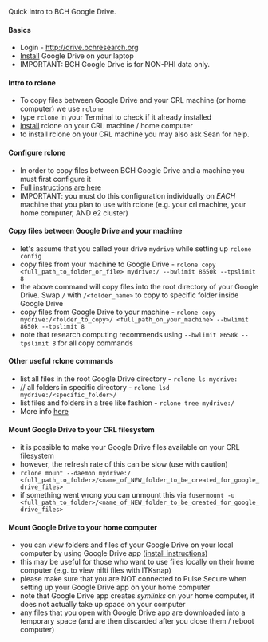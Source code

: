 Quick intro to BCH Google Drive.   

#### Basics
- Login - http://drive.bchresearch.org
- [Install](https://www.google.com/intl/en_ca/drive/download/
) Google Drive on your laptop
- IMPORTANT: BCH Google Drive is for NON-PHI data only. 

#### Intro to rclone 
- To copy files between Google Drive and your CRL machine (or home computer) we use `rclone` 
- type `rclone` in your Terminal to check if it already installed 
- [install](https://rclone.org/downloads/) rclone on your CRL machine / home computer 
- to install rclone on your CRL machine you may also ask Sean for help. 

#### Configure rclone 
- In order to copy files between BCH Google Drive and a machine you must first configure it 
- [Full instructions are here](http://websvc4.tch.harvard.edu:8090/display/RCK/Google+Drive+to+E2)
- IMPORTANT: you must do this configuration individually on _EACH_ machine that you plan to use with rclone (e.g. your crl machine, your home computer, AND e2 cluster) 


#### Copy files between Google Drive and your machine 
- let's assume that you called your drive `mydrive` while setting up `rclone config` 
- copy files from your machine to Google Drive - `rclone copy <full_path_to_folder_or_file> mydrive:/ --bwlimit 8650k --tpslimit 8` 
- the above command will copy files into the root directory of your Google Drive. Swap `/` with `/<folder_name>` to copy to specific folder inside Google Drive
- copy files from Google Drive to your machine - `rclone copy mydrive:/<folder_to_copy>/ <full_path_on_your_machine> --bwlimit 8650k --tpslimit 8`
- note that research computing recommends using `--bwlimit 8650k --tpslimit 8` for all copy commands 

#### Other useful rclone commands 
- list all files in the root Google Drive directory - `rclone ls mydrive:` 
- // all folders in specific directory - `rclone lsd mydrive:/<specific_folder>/` 
- list files and folders in a tree like fashion - `rclone tree mydrive:/`
- More info [here](https://rclone.org/docs/) 

#### Mount Google Drive to your CRL filesystem 
- it is possible to make your Google Drive files available on your CRL filesystem 
- however, the refresh rate of this can be slow (use with caution)
- `rclone mount --daemon mydrive:/ <full_path_to_folder>/<name_of_NEW_folder_to_be_created_for_google_drive_files>` 
- if something went wrong you can unmount this via `fusermount -u <full_path_to_folder>/<name_of_NEW_folder_to_be_created_for_google_drive_files>`

#### Mount Google Drive to your home computer 
- you can view folders and files of your Google Drive on your local computer by using Google Drive app ([install instructions](https://www.google.com/intl/en_ca/drive/download/))
- this may be useful for those who want to use files locally on their home computer (e.g. to view nifti files with ITKsnap) 
- please make sure that you are NOT connected to Pulse Secure when setting up your Google Drive app on your home computer 
- note that Google Drive app creates _symlinks_ on your home computer, it does not actually take up space on your computer  
- any files that you open with Google Drive app are downloaded into a temporary space (and are then discarded after you close them / reboot computer) 

